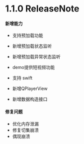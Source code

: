 # 1.1.0 ReleaseNote
#### 新增能力

- 支持预加载功能

- 新增预加载状态监听

- 新增预加载异常状态监听

- demo提供短视频功能

- 支持 swift

- 新增QPlayerView

- 新增数据构造接口

  

#### 修复问题

- 优化内存泄漏
- 修复切集崩溃
- 偶现崩溃
